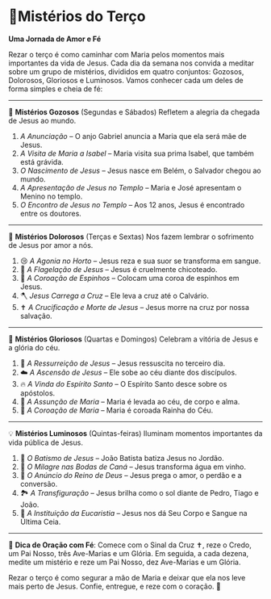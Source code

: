 # 🙏Mistérios do Terço 

**Uma Jornada de Amor e Fé**

Rezar o terço é como caminhar com Maria pelos momentos mais importantes da vida de Jesus. Cada dia da semana nos convida a meditar sobre um grupo de mistérios, divididos em quatro conjuntos: Gozosos, Dolorosos, Gloriosos e Luminosos. Vamos conhecer cada um deles de forma simples e cheia de fé:

---

🌟 **Mistérios Gozosos** (Segundas e Sábados)
Refletem a alegria da chegada de Jesus ao mundo.

1. *A Anunciação* – O anjo Gabriel anuncia a Maria que ela será mãe de Jesus.
2. *A Visita de Maria a Isabel* – Maria visita sua prima Isabel, que também está grávida.
3. *O Nascimento de Jesus* – Jesus nasce em Belém, o Salvador chegou ao mundo.
4. *A Apresentação de Jesus no Templo* – Maria e José apresentam o Menino no templo.
5. *O Encontro de Jesus no Templo* – Aos 12 anos, Jesus é encontrado entre os doutores.

---

🌿 **Mistérios Dolorosos** (Terças e Sextas)
Nos fazem lembrar o sofrimento de Jesus por amor a nós.

1. 😢 *A Agonia no Horto* – Jesus reza e sua suor se transforma em sangue.
2. 🏃 *A Flagelação de Jesus* – Jesus é cruelmente chicoteado.
3. 👑 *A Coroação de Espinhos* – Colocam uma coroa de espinhos em Jesus.
4. 🪓 *Jesus Carrega a Cruz* – Ele leva a cruz até o Calvário.
5. ✝️ *A Crucificação e Morte de Jesus* – Jesus morre na cruz por nossa salvação.

---

🌈 **Mistérios Gloriosos** (Quartas e Domingos)
Celebram a vitória de Jesus e a glória do céu.

1. 🌅 *A Ressurreição de Jesus* – Jesus ressuscita no terceiro dia.
2. ☁️ *A Ascensão de Jesus* – Ele sobe ao céu diante dos discípulos.
3. 🔥 *A Vinda do Espírito Santo* – O Espírito Santo desce sobre os apóstolos.
4. 👑 *A Assunção de Maria* – Maria é levada ao céu, de corpo e alma.
5. 👸 *A Coroação de Maria* – Maria é coroada Rainha do Céu.

---

💡 **Mistérios Luminosos** (Quintas-feiras)
Iluminam momentos importantes da vida pública de Jesus.

1. 🌊 *O Batismo de Jesus* – João Batista batiza Jesus no Jordão.
2. 🎉 *O Milagre nas Bodas de Caná* – Jesus transforma água em vinho.
3. 📖 *O Anúncio do Reino de Deus* – Jesus prega o amor, o perdão e a conversão.
4. 🏞️ *A Transfiguração* – Jesus brilha como o sol diante de Pedro, Tiago e João.
5. 🍞 *A Instituição da Eucaristia* – Jesus nos dá Seu Corpo e Sangue na Última Ceia.

---

🙏 **Dica de Oração com Fé**:
Comece com o Sinal da Cruz ✝️, reze o Credo, um Pai Nosso, três Ave-Marias e um Glória. Em seguida, a cada dezena, medite um mistério e reze um Pai Nosso, dez Ave-Marias e um Glória.

Rezar o terço é como segurar a mão de Maria e deixar que ela nos leve mais perto de Jesus. Confie, entregue, e reze com o coração. 💖

